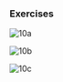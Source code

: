### Exercises

![10a](https://github.com/JeffKirui/alx-low_level_programming/assets/64260549/0f3806a1-0449-4ee2-8c4d-f3014d7d6a3a)

![10b](https://github.com/JeffKirui/alx-low_level_programming/assets/64260549/96181905-cb73-446b-aca8-be5446f6238a)

![10c](https://github.com/JeffKirui/alx-low_level_programming/assets/64260549/2e3a0707-2486-4820-b8f6-d818a8dd3997)
